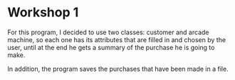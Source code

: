 # Workshop 1

For this program, I decided to use two classes: customer and arcade machine, so each one has its attributes that are filled in and chosen by the user, until at the end he gets a summary of the purchase he is going to make.

In addition, the program saves the purchases that have been made in a file.


